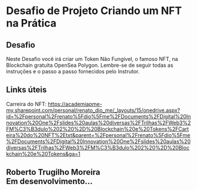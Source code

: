 # Desafio de Projeto Criando um NFT na Prática


## Desafio

Neste Desafio você irá criar um Token Não Fungível, o famoso NFT, na Blockchain gratuita OpenSea Polygon. Lembre-se de seguir todas as instruções e o passo a passo fornecidos pelo Instrutor.

## Links úteis

Carreira do NFT:
https://academiapme-my.sharepoint.com/personal/renato_dio_me/_layouts/15/onedrive.aspx?id=%2Fpersonal%2Frenato%5Fdio%5Fme%2FDocuments%2FDigital%20Innovation%20One%2Fslides%20aulas%20diversas%2FTrilhas%2FWeb3%2FM%C3%B3dulo%202%20%2D%20Blockchain%20e%20Tokens%2FCarteira%20do%20NFT%2Etxt&parent=%2Fpersonal%2Frenato%5Fdio%5Fme%2FDocuments%2FDigital%20Innovation%20One%2Fslides%20aulas%20diversas%2FTrilhas%2FWeb3%2FM%C3%B3dulo%202%20%2D%20Blockchain%20e%20Tokens&ga=1

## Roberto Trugilho Moreira<br>Em desenvolvimento...
